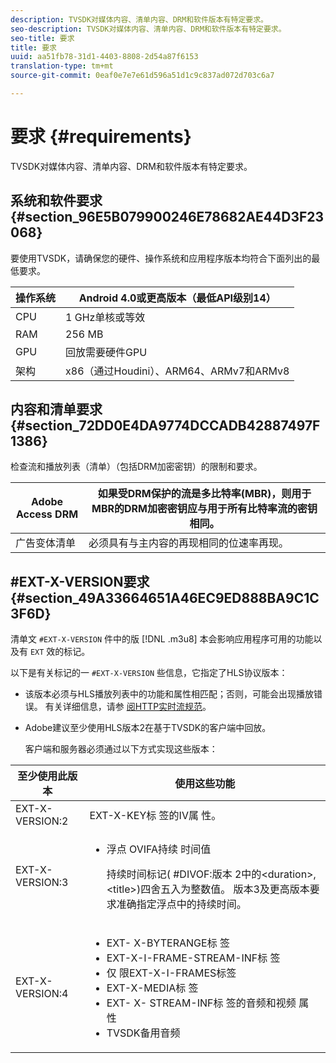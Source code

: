 ```yaml
---
description: TVSDK对媒体内容、清单内容、DRM和软件版本有特定要求。
seo-description: TVSDK对媒体内容、清单内容、DRM和软件版本有特定要求。
seo-title: 要求
title: 要求
uuid: aa51fb78-31d1-4403-8808-2d54a87f6153
translation-type: tm+mt
source-git-commit: 0eaf0e7e7e61d596a51d1c9c837ad072d703c6a7

---
```



# 要求 {#requirements}

TVSDK对媒体内容、清单内容、DRM和软件版本有特定要求。

## 系统和软件要求 {#section_96E5B079900246E78682AE44D3F23068}

要使用TVSDK，请确保您的硬件、操作系统和应用程序版本均符合下面列出的最低要求。

| 操作系统 | Android 4.0或更高版本（最低API级别14） |
|---|---|
| CPU | 1 GHz单核或等效 |
| RAM | 256 MB |
| GPU | 回放需要硬件GPU |
| 架构 | x86（通过Houdini）、ARM64、ARMv7和ARMv8 |

## 内容和清单要求 {#section_72DD0E4DA9774DCCADB42887497F1386}

检查流和播放列表（清单）（包括DRM加密密钥）的限制和要求。

| Adobe Access DRM | 如果受DRM保护的流是多比特率(MBR)，则用于MBR的DRM加密密钥应与用于所有比特率流的密钥相同。 |
|---|---|
| 广告变体清单 | 必须具有与主内容的再现相同的位速率再现。 |

## #EXT-X-VERSION要求 {#section_49A33664651A46EC9ED888BA9C1C3F6D}

清单文 `#EXT-X-VERSION` 件中的版 [!DNL .m3u8] 本会影响应用程序可用的功能以及有 `EXT` 效的标记。

以下是有关标记的一 `#EXT-X-VERSION` 些信息，它指定了HLS协议版本：

* 该版本必须与HLS播放列表中的功能和属性相匹配；否则，可能会出现播放错误。 有关详细信息，请参 [阅HTTP实时流规范](https://datatracker.ietf.org/doc/draft-pantos-http-live-streaming/?include_text=1)。
* Adobe建议至少使用HLS版本2在基于TVSDK的客户端中回放。

   客户端和服务器必须通过以下方式实现这些版本：

<table frame="all" colsep="1" rowsep="1" id="table_62EB98EDD9DE49EC84CB1C7D59BC40E6"> 
 <thead> 
  <tr rowsep="1"> 
   <th colname="1" class="entry"> 至少使用此版本 </th> 
   <th colname="2" class="entry"> 使用这些功能 </th> 
  </tr> 
 </thead>
 <tbody> 
  <tr rowsep="1"> 
   <td colname="1"> <span class="codeph"> EXT-X-VERSION:2 </span> </td> 
   <td colname="2"> EXT-X-KEY标 <span class="codeph"> 签的IV属 </span> 性。 </td> 
  </tr> 
  <tr rowsep="1"> 
   <td colname="1"> <span class="codeph"> EXT-X-VERSION:3 </span> </td> 
   <td colname="2"> 
    <ul id="ul_C9500D3F934848639C204BF248F139FF"> 
     <li id="li_535A7E3FABCB46FE872A7EA5DE2A1784">浮点 <span class="codeph"> OVIFA持续 </span> 时间值 <p>持续时间标记( <span class="codeph"> #DIVOF:版本 </span>2中的&lt;duration&gt;,&lt;title&gt;)四舍五入为整数值。 版本3及更高版本要求准确指定浮点中的持续时间。 </p> </li> 
    </ul> </td> 
  </tr> 
  <tr rowsep="0"> 
   <td colname="1"> <span class="codeph"> EXT-X-VERSION:4 </span> </td> 
   <td colname="2"> 
    <ul id="ul_3355A6CBBE2141DDB92660BB4B604D70"> 
     <li id="li_5E73D41AF6DC4CEE88D6C029FFCFC350">EXT- <span class="codeph"> X-BYTERANGE标 </span> 签 </li> 
     <li id="li_BF5141F516F749E5890860D487EB5287"><span class="codeph"> EXT-X-I-FRAME-STREAM-INF标 </span> 签 </li> 
     <li id="li_E0D399A13812499B94107CDE62998EE9">仅 <span class="codeph"> 限EXT-X-I-FRAMES标签 </span> </li> 
     <li id="li_A7783AFF99854EFBBAECD2967E4CBF2B"><span class="codeph"> EXT-X-MEDIA标 </span> 签 </li> 
     <li id="li_15AE652F33C1454AA90DDC65E7D6C2FD">EXT- <span class="codeph"> X- </span> STREAM-INF标 <span class="codeph"> 签的音频和视频 </span> 属 <span class="codeph"></span> 性 </li> 
     <li id="li_DB2A7847D5884F6E91FD9E78101FBCA5">TVSDK备用音频 </li> 
    </ul> </td> 
  </tr> 
 </tbody> 
</table>